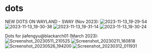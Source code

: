 # dots
NEW DOTS ON WAYLAND - SWAY (Nov 2023):
![2023-11-13_19-29-54](https://github.com/JiaFengYu/dots/assets/48167665/0faa338f-66ea-461f-a7e8-37cabd286b99)
![2023-11-13_19-30-38](https://github.com/JiaFengYu/dots/assets/48167665/66f7c130-2d3c-4751-9548-6fd4156037ee)
![2023-11-13_19-31-14](https://github.com/JiaFengYu/dots/assets/48167665/a8b58eeb-ae01-4c1b-9d45-e12e66f0134a)
![2023-11-13_19-30-24](https://github.com/JiaFengYu/dots/assets/48167665/84199d6a-0ffa-4924-908f-f451f7815543)



Dots for jiafengyu@blackarch01 (March 2023):
![Screenshot_20230511_210525](https://github.com/JiaFengYu/dots/assets/48167665/7bb57746-5e99-4a0d-8109-78213f8bb7e4)
![Screenshot_20230211_160818](https://user-images.githubusercontent.com/48167665/218281302-0b4ba06d-90b2-46b6-895c-ed20a7e9979a.png)
![Screenshot_20230526_194200](https://github.com/JiaFengYu/dots/assets/48167665/49eb8332-ef68-40d9-ab93-99ef7ddc1acc)
![Screenshot_20230312_011931](https://user-images.githubusercontent.com/48167665/224574481-2f22884b-570b-4979-b576-d60e7a745541.png)






